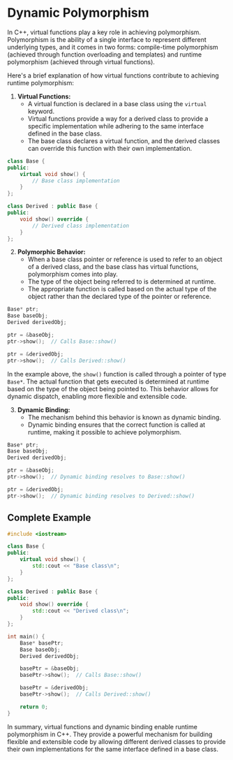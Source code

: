 # Dynamic Polymorphism

In C++, virtual functions play a key role in achieving polymorphism. Polymorphism is the ability of a single interface to represent different underlying types, and it comes in two forms: compile-time polymorphism (achieved through function overloading and templates) and runtime polymorphism (achieved through virtual functions).

Here's a brief explanation of how virtual functions contribute to achieving runtime polymorphism:

1. **Virtual Functions:**
   - A virtual function is declared in a base class using the `virtual` keyword.
   - Virtual functions provide a way for a derived class to provide a specific implementation while adhering to the same interface defined in the base class.
   - The base class declares a virtual function, and the derived classes can override this function with their own implementation.

```cpp
class Base {
public:
    virtual void show() {
        // Base class implementation
    }
};

class Derived : public Base {
public:
    void show() override {
        // Derived class implementation
    }
};
```

2. **Polymorphic Behavior:**
   - When a base class pointer or reference is used to refer to an object of a derived class, and the base class has virtual functions, polymorphism comes into play.
   - The type of the object being referred to is determined at runtime.
   - The appropriate function is called based on the actual type of the object rather than the declared type of the pointer or reference.

```cpp
Base* ptr;
Base baseObj;
Derived derivedObj;

ptr = &baseObj;
ptr->show();  // Calls Base::show()

ptr = &derivedObj;
ptr->show();  // Calls Derived::show()
```

In the example above, the `show()` function is called through a pointer of type `Base*`. The actual function that gets executed is determined at runtime based on the type of the object being pointed to. This behavior allows for dynamic dispatch, enabling more flexible and extensible code.

3. **Dynamic Binding:**
   - The mechanism behind this behavior is known as dynamic binding.
   - Dynamic binding ensures that the correct function is called at runtime, making it possible to achieve polymorphism.

```cpp
Base* ptr;
Base baseObj;
Derived derivedObj;

ptr = &baseObj;
ptr->show();  // Dynamic binding resolves to Base::show()

ptr = &derivedObj;
ptr->show();  // Dynamic binding resolves to Derived::show()
```

## Complete Example
```cpp
#include <iostream>

class Base {
public:
    virtual void show() {
        std::cout << "Base class\n";
    }
};

class Derived : public Base {
public:
    void show() override {
        std::cout << "Derived class\n";
    }
};

int main() {
    Base* basePtr;
    Base baseObj;
    Derived derivedObj;

    basePtr = &baseObj;
    basePtr->show();  // Calls Base::show()

    basePtr = &derivedObj;
    basePtr->show();  // Calls Derived::show()

    return 0;
}

```

In summary, virtual functions and dynamic binding enable runtime polymorphism in C++. They provide a powerful mechanism for building flexible and extensible code by allowing different derived classes to provide their own implementations for the same interface defined in a base class.
